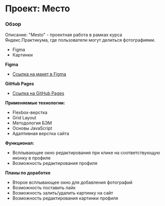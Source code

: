 # Проект: Место

### Обзор
Описание:
"Mesto" - проектная работа в рамках курса Яндекс.Практикума, где пользователи могут делиться фотографиями.

* Figma
* Картинки

**Figma**

* [Ссылка на макет в Figma](https://www.figma.com/file/2cn9N9jSkmxD84oJik7xL7/JavaScript.-Sprint-4?node-id=0%3A1)

**GitHub Pages**

* [Ссылка на GitHub Pages](https://gasay-liza.github.io/mesto/)

**Применяемые технологии:**
* Flexbox-верстка
* Grid Layout
* Методология БЭМ
* Основы JavaScript
* Адаптивная верстка сайта

**Функционал:**

* Всплывающее окно редактирования при клике на соответствующую иконку в профиле
* Возможность редактирования профиля

**Планы по доработке**

* Второе всплывающее окно для добавления фотографий
* Возможность поставить лайк
* Возможность залить/удалить картинку на сайт
* Возможность редактирования картинки профиля
